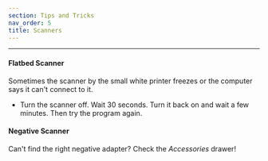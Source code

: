 ```yaml
---
section: Tips and Tricks
nav_order: 5
title: Scanners
---
```

---
#### Flatbed Scanner
Sometimes the scanner by the small white printer freezes or the computer says it can't connect to it.
- Turn the scanner off. Wait 30 seconds. Turn it back on and wait a few minutes. Then try the program again.

#### Negative Scanner
Can't find the right negative adapter? Check the *Accessories* drawer!

